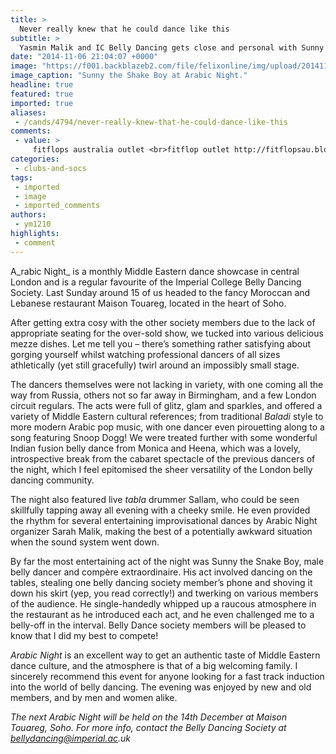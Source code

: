 ```yaml
---
title: >
  Never really knew that he could dance like this
subtitle: >
  Yasmin Malik and IC Belly Dancing gets close and personal with Sunny the Shake Boy
date: "2014-11-06 21:04:07 +0000"
image: "https://f001.backblazeb2.com/file/felixonline/img/upload/201411062103-cj914-arabic-night--sunny.jpg"
image_caption: "Sunny the Shake Boy at Arabic Night."
headline: true
featured: true
imported: true
aliases:
 - /cands/4794/never-really-knew-that-he-could-dance-like-this
comments:
 - value: >
     fitflops australia outlet <br>fitflop outlet http://fitflopsau.blogspot.com/,christian loubutin <br>christian louboutin outlet http://canadachristianlouboutin.blogspot.com/,Incredibly enlightening looking frontward to returning.| <br>cs go skins prices http://blog.yam.com/nhl15news/article/138923924
categories:
 - clubs-and-socs
tags:
 - imported
 - image
 - imported_comments
authors:
 - ym1210
highlights:
 - comment
---
```


A_rabic Night_ is a monthly Middle Eastern dance showcase in central London and is a regular favourite of the Imperial College Belly Dancing Society. Last Sunday around 15 of us headed to the fancy Moroccan and Lebanese restaurant Maison Touareg, located in the heart of Soho.

After getting extra cosy with the other society members due to the lack of appropriate seating for the over-sold show, we tucked into various delicious mezze dishes. Let me tell you – there’s something rather satisfying about gorging yourself whilst watching professional dancers of all sizes athletically (yet still gracefully) twirl around an impossibly small stage.

The dancers themselves were not lacking in variety, with one coming all the way from Russia, others not so far away in Birmingham, and a few London circuit regulars. The acts were full of glitz, glam and sparkles, and offered a variety of Middle Eastern cultural references; from traditional _Baladi_ style to more modern Arabic pop music, with one dancer even pirouetting along to a song featuring Snoop Dogg! We were treated further with some wonderful Indian fusion belly dance from Monica and Heena, which was a lovely, introspective break from the cabaret spectacle of the previous dancers of the night, which I feel epitomised the sheer versatility of the London belly dancing community.

The night also featured live _tabla_ drummer Sallam, who could be seen skillfully tapping away all evening with a cheeky smile. He even provided the rhythm for several entertaining improvisational dances by Arabic Night organizer Sarah Malik, making the best of a potentially awkward situation when the sound system went down.

By far the most entertaining act of the night was Sunny the Snake Boy, male belly dancer and compère extraordinaire. His act involved dancing on the tables, stealing one belly dancing society member’s phone and shoving it down his skirt (yep, you read correctly!) and twerking on various members of the audience. He single-handedly whipped up a raucous atmosphere in the restaurant as he introduced each act, and he even challenged me to a belly-off in the interval. Belly Dance society members will be pleased to know that I did my best to compete!

_Arabic Night_ is an excellent way to get an authentic taste of Middle Eastern dance culture, and the atmosphere is that of a big welcoming family. I sincerely recommend this event for anyone looking for a fast track induction into the world of belly dancing. The evening was enjoyed by new and old members, and by men and women alike.

_The next Arabic Night will be held on the 14th December at Maison Touareg, Soho. For more info, contact the Belly Dancing Society at bellydancing@imperial.ac.uk_
